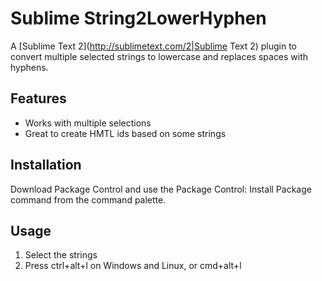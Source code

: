 # Sublime String2LowerHyphen

A [Sublime Text 2](http://sublimetext.com/2|Sublime Text 2) plugin to convert multiple selected strings to lowercase and replaces spaces with hyphens.

## Features
- Works with multiple selections
- Great to create HMTL ids based on some strings

## Installation
Download Package Control and use the Package Control: Install Package command from the command palette.

## Usage
1. Select the strings
2. Press ctrl+alt+l on Windows and Linux, or cmd+alt+l
